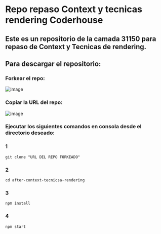# Repo repaso Context y tecnicas rendering Coderhouse

## Este es un repositorio de la camada 31150 para repaso de Context y Tecnicas de rendering.

## Para descargar el repositorio:

### Forkear el repo:

![image](https://user-images.githubusercontent.com/80549567/167920049-5893d543-3d55-4e50-9f74-37ee40c37bb4.png)

### Copiar la URL del repo:

![image](https://user-images.githubusercontent.com/80549567/167920169-68744c0f-41f6-4e59-a0be-5ecba84faf13.png)

### Ejecutar los siguientes comandos en consola desde el directorio deseado: 

### 1
<code>git clone "URL DEL REPO FORKEADO"</code>

### 2
<code>cd after-context-tecnicsa-rendering</code>


### 3
<code>npm install</code>

### 4
<code>npm start</code>
